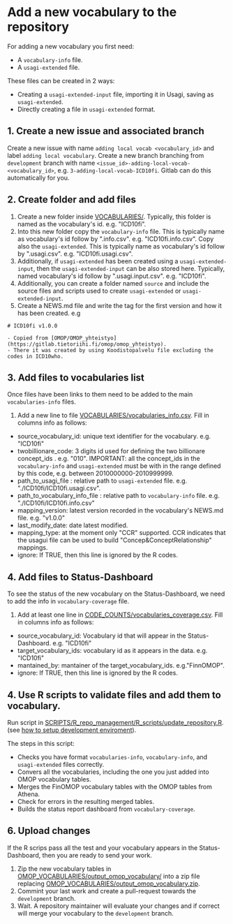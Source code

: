 
# Add a new vocabulary to the repository

For adding a new vocabulary you first need: 
- A `vocabulary-info` file. 
- A `usagi-extended` file. 

These files can be created in 2 ways: 
- Creating a `usagi-extended-input` file, importing it in Usagi, saving as `usagi-extended`. 
- Directly creating a file in `usagi-extended` format. 


## 1. Create a new issue and associated branch 

Create a new issue with name  `adding local vocab <vocabulary_id>` and label `adding local vocabulary`. 
Create a new branch branching from `development` branch with name `<issue_id>-adding-local-vocab-<vocabulary_id>`, e.g.    `3-adding-local-vocab-ICD10fi`.
Gitlab can do this automatically for you.

## 2. Create folder and add files

1. Create a new folder inside [VOCABULARIES/](../VOCABULARIES/). Typically, this folder is named as the vocabulary's id. e.g. "ICD10fi". 
2. Into this new folder copy the `vocabulary-info` file. This is typically name as vocabulary's id follow by ".info.csv".  e.g. "ICD10fi.info.csv". 
Copy also the `usagi-extended`. This is typically name as vocabulary's id follow by ".usagi.csv". e.g. "ICD10fi.usagi.csv". 
3. Additionally, if `usagi-extended` has been created using a `usagi-extended-input`, then the `usagi-extended-input` can be also stored here. Typically, named vocabulary's id follow by ".usagi.input.csv". e.g. "ICD10fi".  
4. Additionally, you can create a folder named `source` and include the source files and scripts used to create  `usagi-extended` or `usagi-extended-input`. 
5. Create a NEWS.md file and write the tag for the first version and how it has been created. 
e.g 
```
# ICD10fi v1.0.0

- Copied from [OMOP/OMOP_yhteistyo](https://gitlab.tietoriihi.fi/omop/omop_yhteistyo). 
- There it was created by using Koodistopalvelu file excluding the codes in ICD10who. 
```


## 3. Add files to vocabularies list

Once files have been links to them need to be added to the main `vocabularies-info` files. 

1. Add a new line to file [VOCABULARIES/vocabularies_info.csv](../VOCABULARIES/vocabularies_info.csv).
Fill in columns info as follows: 

- source_vocabulary_id: unique text identifier for the vocabulary. e.g. "ICD10fi"
- twobillionare_code: 3 digits id used for defining the two billionare concept_ids . e.g. "010". IMPORTANT: all the concept_ids in the `vocabulary-info` and `usagi-extended` must be with in the range defined by this code, e.g. between 2010000000-2010999999. 
- path_to_usagi_file : relative path to `usagi-extended` file. e.g. "./ICD10fi/ICD10fi.usagi.csv".
- path_to_vocabulary_info_file : relative path to `vocabulary-info` file. e.g. "./ICD10fi/ICD10fi.info.csv"
- mapping_version: latest version recorded in the vocabulary's NEWS.md file. e.g. "v1.0.0"
- last_modify_date: date latest modified. 
- mapping_type: at the moment only "CCR" supported. CCR indicates that the usagui file can be used to build "Concep&ConceptRelationship" mappings. 
- ignore: If TRUE, then this line is ignored by the R codes. 


## 4. Add files to Status-Dashboard

To see the status of the new vocabulary on the Status-Dashboard, we need to add the info in `vocabulary-coverage` file. 

1. Add at least one line in [CODE_COUNTS/vocabularies_coverage.csv](../CODE_COUNTS/vocabularies_coverage.csv). 
Fill in columns info as follows: 

- source_vocabulary_id: Vocabulary id that will appear in the Status-Dashboard. e.g. "ICD10fi"
- target_vocabulary_ids: vocabulary id as it appears in the data.  e.g. "ICD10fi"
- mantained_by: mantainer of the target_vocabulary_ids. e.g."FinnOMOP".
- ignore: If TRUE, then this line is ignored by the R codes. 


## 4. Use R scripts to validate files and add them to vocabulary. 

Run script in [SCRIPTS/R_repo_management/R_scripts/update_repository.R](../SCRIPTS/R_repo_management/R_scripts/update_repository.R). (see [how to setup development enviroment](./how_to_set_up_development_enviroment.md)). 

The steps in this script: 
- Checks you have format `vocabularies-info`, `vocabulary-info`, and `usagi-extended` files  correctly. 
- Convers all the vocabularies, including the one you just added into OMOP vocabulary tables. 
- Merges the FinOMOP vocabulary tables with the OMOP tables from Athena. 
- Check for errors in the resulting merged tables. 
- Builds the status report dashboard from `vocabulary-coverage`. 

## 6. Upload changes 

If the R scrips pass all the test and your vocabulary appears in the  Status-Dashboard, then you are ready to send your work. 

1. Zip the new vocabulary tables in [OMOP_VOCABULARIES/output_omop_vocabulary/](../OMOP_VOCABULARIES/output_omop_vocabulary/) into a zip file replacing 
[OMOP_VOCABULARIES/output_omop_vocabulary.zip](../OMOP_VOCABULARIES/output_omop_vocabulary.zip). 
2. Commint your last work and create a pull-request towards the `development` branch. 
3. Wait. A repository maintainer will evaluate your changes and if correct will merge your vocabulary to the `development` branch.  